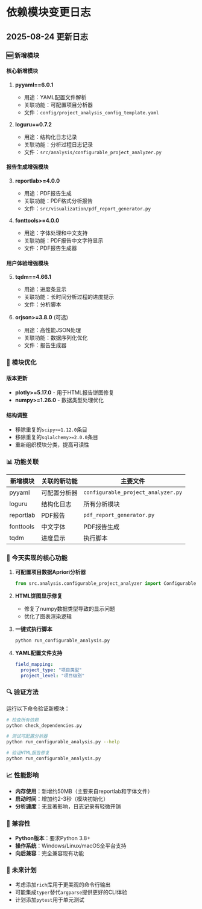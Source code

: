 # 依赖模块变更日志

## 2025-08-24 更新日志

### 🆕 新增模块

#### 核心新增模块
1. **pyyaml==6.0.1**
   - 用途：YAML配置文件解析
   - 关联功能：可配置项目分析器
   - 文件：`config/project_analysis_config_template.yaml`

2. **loguru==0.7.2** 
   - 用途：结构化日志记录
   - 关联功能：分析过程日志记录
   - 文件：`src/analysis/configurable_project_analyzer.py`

#### 报告生成增强模块
3. **reportlab>=4.0.0**
   - 用途：PDF报告生成
   - 关联功能：PDF格式分析报告
   - 文件：`src/visualization/pdf_report_generator.py`

4. **fonttools>=4.0.0**
   - 用途：字体处理和中文支持
   - 关联功能：PDF报告中文字符显示
   - 文件：PDF报告生成器

#### 用户体验增强模块
5. **tqdm==4.66.1**
   - 用途：进度条显示
   - 关联功能：长时间分析过程的进度提示
   - 文件：分析脚本

6. **orjson>=3.8.0** (可选)
   - 用途：高性能JSON处理
   - 关联功能：数据序列化优化
   - 文件：报告生成器

### 🔧 模块优化

#### 版本更新
- **plotly>=5.17.0** - 用于HTML报告饼图修复
- **numpy>=1.26.0** - 数据类型处理优化

#### 结构调整
- 移除重复的`scipy>=1.12.0`条目
- 移除重复的`sqlalchemy>=2.0.0`条目
- 重新组织模块分类，提高可读性

### 📊 功能关联

| 新增模块 | 关联的新功能 | 主要文件 |
|----------|-------------|----------|
| pyyaml | 可配置分析器 | `configurable_project_analyzer.py` |
| loguru | 结构化日志 | 所有分析模块 |
| reportlab | PDF报告 | `pdf_report_generator.py` |
| fonttools | 中文字体 | PDF报告生成 |
| tqdm | 进度显示 | 执行脚本 |

### 🎯 今天实现的核心功能

1. **可配置项目数据Apriori分析器**
   ```python
   from src.analysis.configurable_project_analyzer import ConfigurableProjectAnalyzer
   ```

2. **HTML饼图显示修复**
   - 修复了numpy数据类型导致的显示问题
   - 优化了图表渲染逻辑

3. **一键式执行脚本**
   ```bash
   python run_configurable_analysis.py
   ```

4. **YAML配置文件支持**
   ```yaml
   field_mapping:
     project_type: "项目类型"
     project_level: "项目级别"
   ```

### 🔍 验证方法

运行以下命令验证新模块：
```bash
# 检查所有依赖
python check_dependencies.py

# 测试可配置分析器
python run_configurable_analysis.py --help

# 验证HTML报告修复
python run_configurable_analysis.py
```

### 📈 性能影响

- **内存使用**：新增约50MB（主要来自reportlab和字体文件）
- **启动时间**：增加约2-3秒（模块初始化）
- **分析速度**：无显著影响，日志记录有轻微开销

### 🔄 兼容性

- **Python版本**：要求Python 3.8+
- **操作系统**：Windows/Linux/macOS全平台支持
- **向后兼容**：完全兼容现有功能

### 📝 未来计划

- 考虑添加`rich`库用于更美观的命令行输出
- 可能集成`typer`替代`argparse`提供更好的CLI体验
- 计划添加`pytest`用于单元测试